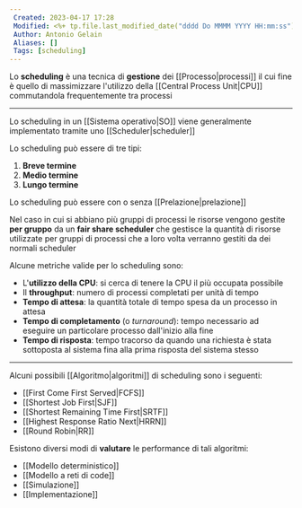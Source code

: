```yaml
---
 Created: 2023-04-17 17:28
 Modified: <%+ tp.file.last_modified_date("dddd Do MMMM YYYY HH:mm:ss") %>
 Author: Antonio Gelain
 Aliases: []
 Tags: [scheduling]
---
```


Lo **scheduling** è una tecnica di **gestione** dei [[Processo|processi]] il cui fine è quello di massimizzare l'utilizzo della [[Central Process Unit|CPU]] commutandola frequentemente tra processi

---

Lo scheduling in un [[Sistema operativo|SO]] viene generalmente implementato tramite uno [[Scheduler|scheduler]]

Lo scheduling può essere di tre tipi:
1. **Breve termine**
2. **Medio termine**
3. **Lungo termine**

Lo scheduling può essere con o senza [[Prelazione|prelazione]]

Nel caso in cui si abbiano più gruppi di processi le risorse vengono gestite **per gruppo** da un **fair share scheduler** che gestisce la quantità di risorse utilizzate per gruppi di processi che a loro volta verranno gestiti da dei normali scheduler

Alcune metriche valide per lo scheduling sono:
- L'**utilizzo della CPU**: si cerca di tenere la CPU il più occupata possibile
- Il **throughput**: numero di processi completati per unità di tempo
- **Tempo di attesa**: la quantità totale di tempo spesa da un processo in attesa
- **Tempo di completamento** (o *turnaround*): tempo necessario ad eseguire un particolare processo dall'inizio alla fine
- **Tempo di risposta**: tempo tracorso da quando una richiesta è stata sottoposta al sistema fina alla prima risposta del sistema stesso

---

Alcuni possibili [[Algoritmo|algoritmi]] di scheduling sono i seguenti:
- [[First Come First Served|FCFS]]
- [[Shortest Job First|SJF]]
- [[Shortest Remaining Time First|SRTF]]
- [[Highest Response Ratio Next|HRRN]]
- [[Round Robin|RR]]

Esistono diversi modi di **valutare** le performance di tali algoritmi:
- [[Modello deterministico]]
- [[Modello a reti di code]]
- [[Simulazione]]
- [[Implementazione]]